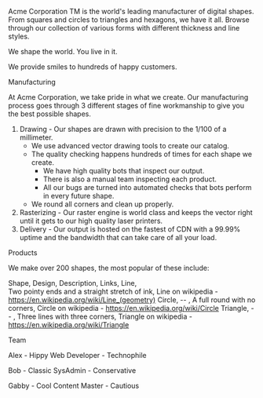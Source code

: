 Acme Corporation TM is the world's leading manufacturer of digital shapes. From squares and circles to triangles and hexagons, we have it all. Browse through our collection of various forms with different thickness and line styles.

We shape the world. You live in it.

We provide smiles to hundreds of happy customers.

Manufacturing

At Acme Corporation, we take pride in what we create. Our manufacturing process goes through 3 different stages of fine workmanship to give you the best possible shapes.


1) Drawing - Our shapes are drawn with precision to the 1/100 of a millimeter.
   * We use advanced vector drawing tools to create our catalog.
   * The quality checking happens hundreds of times for each shape we create.
     * We have high quality bots that inspect our output.
     * There is also a manual team inspecting each product.
     * All our bugs are turned into automated checks that bots perform in every future shape.
   * We round all corners and clean up properly.
2) Rasterizing - Our raster engine is world class and keeps the vector right until it gets to our high quality laser printers.
3) Delivery - Our output is hosted on the fastest of CDN with a 99.99% uptime and the bandwidth that can take care of all your load.

Products

We make over 200 shapes, the most popular of these include:

Shape,  Design, Description, Links, Line,  
Two pointy ends and a straight stretch of ink, Line on wikipedia - https://en.wikipedia.org/wiki/Line_(geometry)
Circle,  -- , A full round with no corners, Circle on wikipedia - https://en.wikipedia.org/wiki/Circle
Triangle,  -- , Three lines with three corners,  Triangle on wikipedia - https://en.wikipedia.org/wiki/Triangle

Team


Alex - Hippy Web Developer - Technophile

Bob - Classic SysAdmin - Conservative

Gabby - Cool Content Master - Cautious

